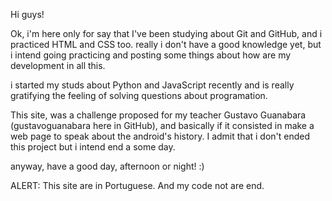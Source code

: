 Hi guys!

Ok, i'm here only for say that I've been studying about Git and GitHub, and i practiced HTML and CSS too. really i don't have a good knowledge yet, but i intend going practicing and posting some things about how are my development in all this.

i started my studs about Python and JavaScript recently and is really gratifying the feeling of solving questions about programation.

This site, was a challenge proposed for my teacher Gustavo Guanabara (gustavoguanabara here in GitHub), and basically if it consisted in make a web page to speak about the android's history. I admit that i don't ended this project but i intend end a some day.

anyway, have a good day, afternoon or night! :)

ALERT: This site are in Portuguese. And my code not are end. 

